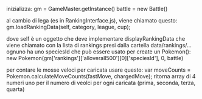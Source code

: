 inizializza:
gm = GameMaster.getInstance()
battle = new Battle()

al cambio di lega (es in RankingInterface.js), viene chiamato questo:
gm.loadRankingData(self, category, league, cup);

dove self è un oggetto che deve implementare displayRankingData che viene chiamato con la lista di rankings presi dalla cartella data/rankings/... ognuno ha uno speciesId che può essere usato per create un Pokemon():
new Pokemon(gm['rankings']['alloverall500'][0]['speciesId'], 0, battle)

per contare le mosse veloci per caricata usare questo:
var moveCounts = Pokemon.calculateMoveCounts(fastMove, chargedMove);
ritorna array di 4 numeri uno per il numero di veolci per ogni caricata (prima, seconda, terza, quarta)
